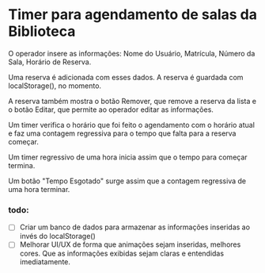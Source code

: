 # Timer para agendamento de salas da Biblioteca

O operador insere as informações: Nome do Usuário, Matrícula, Número da Sala, Horário de Reserva.

Uma reserva é adicionada com esses dados. A reserva é guardada com localStorage(), no momento.

A reserva também mostra o botão Remover, que remove a reserva da lista e o botão Editar, que permite ao operador editar as informações.

Um timer verifica o horário que foi feito o agendamento com o horário atual e faz uma contagem regressiva para o tempo que falta para a reserva começar.

Um timer regressivo de uma hora inicia assim que o tempo para começar termina.

Um botão "Tempo Esgotado" surge assim que a contagem regressiva de uma hora terminar.

### todo:

- [ ] Criar um banco de dados para armazenar as informações inseridas ao invés do localStorage()
- [ ] Melhorar UI/UX de forma que animações sejam inseridas, melhores cores. Que as informações exibidas sejam claras e entendidas imediatamente.
